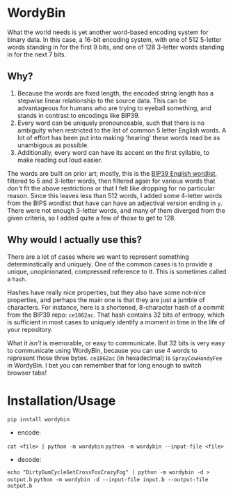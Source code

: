 # WordyBin

What the world needs is yet another word-based encoding system for
binary data. In this case, a 16-bit encoding system, with one of 512
5-letter words standing in for the first 9 bits, and one of 128
3-letter words standing in for the next 7 bits.

## Why?

1. Because the words are fixed length, the encoded string length has a
   stepwise linear relationship to the source data. This can be
   advantageous for humans who are trying to eyeball something, and
   stands in contrast to encodings like BIP39.
2. Every word can be uniquely pronounceable, such that there is no
   ambiguity when restricted to the list of common 5 letter English
   words. A lot of effort has been put into making 'hearing' these
   words read be as unambigous as possible.
3. Additionally, every word can have its accent on the first syllable,
   to make reading out loud easier.

The words are built on prior art; mostly, this is the
[BIP39 English wordlist](https://github.com/bitcoin/bips/blob/master/bip-0039/english.txt),
filtered to 5 and 3-letter words, then filtered again for various
words that don't fit the above restrictions or that I felt like
dropping for no particular reason. Since this leaves less than 512
words, I added some 4-letter words from the BIPS wordlist that have
can have an adjectival version ending in `y`. There were not enough
3-letter words, and many of them diverged from the given criteria, so
I added quite a few of those to get to 128.

## Why would I actually use this?

There are a lot of cases where we want to represent something
determinstically and uniquely. One of the common cases is to provide a
unique, unopinionated, compressed reference to it. This is sometimes
called a `hash`.

Hashes have really nice properties, but they also have some not-nice
properties, and perhaps the main one is that they are just a jumble of
characters. For instance, here is a shortened, 8-character hash of a
commit from the BIP39 repo: `ce1862ac`. That hash contains 32 bits of
entropy, which is sufficient in most cases to uniquely identify a
moment in time in the life of your repository.

What it _isn't_ is memorable, or easy to communicate. But 32 bits is
very easy to communicate using WordyBin, because you can use 4 words
to represent those three bytes. `ce1862ac` (in hexadecimal) is
`SprayCowHandyFee` in WordyBin. I bet you can remember that for long
enough to switch browser tabs!

# Installation/Usage

`pip install wordybin`

* encode:

`cat <file> | python -m wordybin`
`python -m wordybin --input-file <file>`

* decode:

`echo "DirtyGumCycleGetCrossFoxCrazyFog" | python -m wordybin -d > output.b`
`python -m wordybin -d --input-file input.b --output-file output.b`
